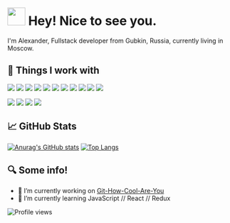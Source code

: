# <img src="https://camo.githubusercontent.com/d3359cb00ab0b5ed8f2e1fe3fceb4fbaf3b614340f8c0db99c17b9f50b351770/68747470733a2f2f656d6f6a69732e736c61636b6d6f6a69732e636f6d2f656d6f6a69732f696d616765732f313533313834393433302f343234362f626c6f622d73756e676c61737365732e6769663f31353331383439343330" width="40"> Hey! Nice to see you.

I'm Alexander, Fullstack developer from Gubkin, Russia, currently living in Moscow.

## :hammer: Things I work with

![](https://img.shields.io/badge/JavaScript-F7DF1E?style=flat-square&logo=JavaScript&logoColor=FFFFFF)
![](https://img.shields.io/badge/TypeScript-3178C6?style=flat-square&logo=TypeScript&logoColor=FFFFFF)
![](https://img.shields.io/badge/React.js-61DAFB?style=flat-square&logo=React&logoColor=FFFFFF)
![](https://img.shields.io/badge/HTML-E34F26?style=flat-square&logo=HTML5&logoColor=FFFFFF)
![](https://img.shields.io/badge/CSS-1572B6?style=flat-square&logo=CSS3&logoColor=FFFFFF)
![](https://img.shields.io/badge/Sass-CC6699?style=flat-square&logo=Sass&logoColor=FFFFFF)
![](https://img.shields.io/badge/C/C++-00599C?style=flat-square&logo=cplusplus&logoColor=FFFFFF)
![](https://img.shields.io/badge/Python-3776AB?style=flat-square&logo=python&logoColor=FFFFFF)
![](https://img.shields.io/badge/Csharp-239120?style=flat-square&logo=csharp&logoColor=FFFFFF)
![](https://img.shields.io/badge/PostgreSQL-4169E1?style=flat-square&logo=postgresql&logoColor=FFFFFF)
![](https://img.shields.io/badge/Node.js-339933?style=flat-square&logo=nodedotjs&logoColor=FFFFFF)

![](https://img.shields.io/badge/Git-F05032?style=flat-square&logo=git&logoColor=FFFFFF)
![](https://img.shields.io/badge/Npm-CB3837?style=flat-square&logo=git&logoColor=FFFFFF)
![](https://img.shields.io/badge/Figma-F24E1E?style=flat-square&logo=figma&logoColor=FFFFFF)
![](https://img.shields.io/badge/PhotoShop-31A8FF?style=flat-square&logo=adobephotoshop&logoColor=FFFFFF)

## :chart_with_upwards_trend: GitHub Stats

[![Anurag's GitHub stats](https://github-readme-stats.vercel.app/api?username=shlyapos&show_icons=true&theme=github_dark&hide_border=true)](https://github.com/anuraghazra/github-readme-stats)
[![Top Langs](https://github-readme-stats.vercel.app/api/top-langs/?username=shlyapos&layout=compact&theme=github_dark&hide_border=true)](https://github.com/anuraghazra/github-readme-stats)

## :mag: Some info!

- 🔭 I’m currently working on [Git-How-Cool-Are-You](https://github.com/shlyapos/kts-summer-2021-GitHowCoolAU) 
- 🌱 I’m currently learning JavaScript // React // Redux 

<!--[![Spotify](https://spotify-github-readme.vercel.app/api/spotify)](https://open.spotify.com/collection/tracks)-->

![Profile views](https://gpvc.arturio.dev/shlyapos) 

<!--
**shlyapos/shlyapos** is a ✨ _special_ ✨ repository because its `README.md` (this file) appears on your GitHub profile.

Here are some ideas to get you started:

- 🔭 I’m currently working on ...
- 🌱 I’m currently learning ...
- 👯 I’m looking to collaborate on ...
- 🤔 I’m looking for help with ...
- 💬 Ask me about ...
- 📫 How to reach me: ...
- 😄 Pronouns: ...
- ⚡ Fun fact: ...
-->
